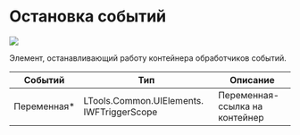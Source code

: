 # Остановка событий

![](../../../resources/basic/desktop/events/image-(219).png)



Элемент, останавливающий работу контейнера обработчиков событий.

| Событий      | Тип                                       | Описание                       |
| ------------ | ----------------------------------------- | ------------------------------ |
| Переменная\* | LTools.Common.UIElements. IWFTriggerScope | Переменная-ссылка на контейнер |

